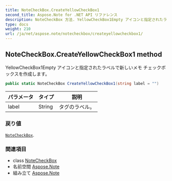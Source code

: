 ```yaml
---
title: NoteCheckBox.CreateYellowCheckBox1
second_title: Aspose.Note for .NET API リファレンス
description: NoteCheckBox 方法. YellowCheckBox1Empty アイコンと指定されたラベルで新しいメモ チェックボックスを作成します
type: docs
weight: 210
url: /ja/net/aspose.note/notecheckbox/createyellowcheckbox1/
---
```

## NoteCheckBox.CreateYellowCheckBox1 method

YellowCheckBox1Empty アイコンと指定されたラベルで新しいメモ チェックボックスを作成します。

```csharp
public static NoteCheckBox CreateYellowCheckBox1(string label = "")
```

| パラメータ | タイプ | 説明 |
| --- | --- | --- |
| label | String | タグのラベル。 |

### 戻り値

[`NoteCheckBox`](../).

### 関連項目

* class [NoteCheckBox](../)
* 名前空間 [Aspose.Note](../../notecheckbox/)
* 組み立て [Aspose.Note](../../../)


